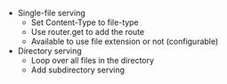 
- Single-file serving
  - Set Content-Type to file-type
  - Use router.get to add the route
  - Available to use file extension or not (configurable)
- Directory serving
  - Loop over all files in the directory
  - Add subdirectory serving
